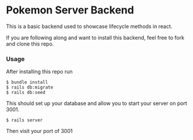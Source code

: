 # Pokemon Server Backend


This is a basic backend used to showcase lifecycle methods in react.

If you are following along and want to install this backend, feel free to fork and clone this repo. 

### Usage

After installing this repo run 

    $ bundle install
    $ rails db:migrate 
    $ rails db:seed
This should set up your database and allow you to start your server on port 3001.

    $ rails server
Then visit your port of 3001 